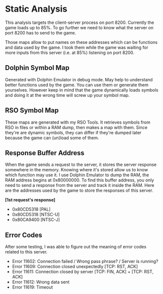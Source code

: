 # Static Analysis
This analysis targets the client-server process on port 8200. Currently the game loads up to 85%. To go further we need to know what the server on port 8200 has to send to the game.

Those maps allow to put names on these addresses which can be functions and data used by the game. I took them while the game was waiting for more inputs from this server (i.e. at 85%) listening on port 8200.



Dolphin Symbol Map
------------------
Generated with Dolphin Emulator in debug mode. May help to understand better functions used by the game. You can use them or generate them yourselves. However keep in mind that the game dynamically loads symbols and doing it at the wrong time will screw up your symbol map.



RSO Symbol Map
--------------
These maps are generated with my RSO Tools. It retrieves symbols from RSO in files or within a RAM dump, then makes a map with them. Since they're are dynamic symbols, they can differ if they're dumped later because the game can (un)load some of them.



Response Buffer Address
-----------------------
When the game sends a request to the server, it stores the server response somewhere in the memory. Knowing where it's stored allow us to know which function may use it. I use Dolphin Emulator to dump the RAM, the RAM address begins at 0x80000000. To find this buffer address, you only need to send a response from the server and track it inside the RAM. Here are the addresses used by the game to store the responses of this server.

**[1st request's response]**
 * 0x80CD5318 [PAL]
 * 0x80CD5318 [NTSC-U]
 * 0x80CA9400 [NTSC-J]


Error Codes
-----------
After some testing, I was able to figure out the meaning of error codes related to this server.
 * Error 11602: Connection failed / Wrong pass phrase? / Server is running?
 * Error 11609: Connection closed unexpectedly [TCP: RST, ACK]
 * Error 11611: Connection closed by server [TCP: FIN, ACK] + [TCP: RST, ACK]
 * Error 11612: Wrong data sent
 * Error 11619: Timeout
